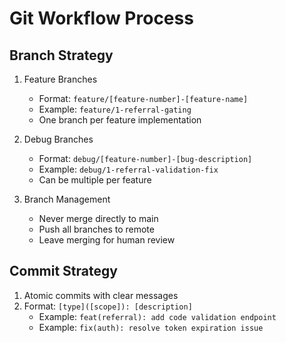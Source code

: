 # Git Workflow Process

## Branch Strategy
1. Feature Branches
   - Format: `feature/[feature-number]-[feature-name]`
   - Example: `feature/1-referral-gating`
   - One branch per feature implementation

2. Debug Branches
   - Format: `debug/[feature-number]-[bug-description]`
   - Example: `debug/1-referral-validation-fix`
   - Can be multiple per feature

3. Branch Management
   - Never merge directly to main
   - Push all branches to remote
   - Leave merging for human review

## Commit Strategy
1. Atomic commits with clear messages
2. Format: `[type]([scope]): [description]`
   - Example: `feat(referral): add code validation endpoint`
   - Example: `fix(auth): resolve token expiration issue` 